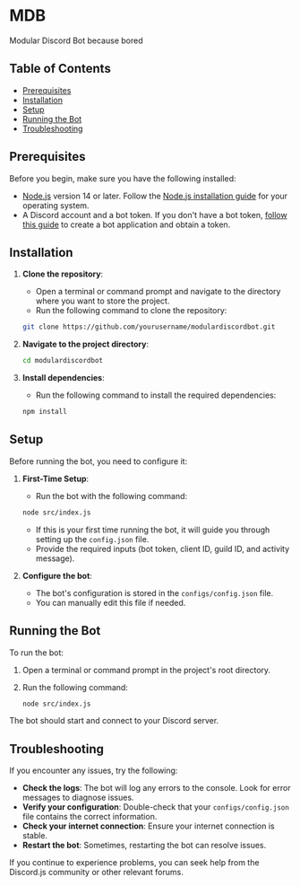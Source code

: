 # MDB
 Modular Discord Bot because bored

## Table of Contents

- [Prerequisites](#prerequisites)
- [Installation](#installation)
- [Setup](#setup)
- [Running the Bot](#running-the-bot)
- [Troubleshooting](#troubleshooting)

## Prerequisites

Before you begin, make sure you have the following installed:

- [Node.js](https://nodejs.org/) version 14 or later. Follow the [Node.js installation guide](https://nodejs.org/en/download/) for your operating system.
- A Discord account and a bot token. If you don't have a bot token, [follow this guide](https://discordjs.guide/preparations/setting-up-a-bot-application.html#creating-your-bot) to create a bot application and obtain a token.

## Installation

1. **Clone the repository**:
    - Open a terminal or command prompt and navigate to the directory where you want to store the project.
    - Run the following command to clone the repository:

    ```sh
    git clone https://github.com/yourusername/modulardiscordbot.git
    ```

2. **Navigate to the project directory**:
    ```sh
    cd modulardiscordbot
    ```

3. **Install dependencies**:
    - Run the following command to install the required dependencies:

    ```sh
    npm install
    ```

## Setup

Before running the bot, you need to configure it:

1. **First-Time Setup**:
    - Run the bot with the following command:

    ```sh
    node src/index.js
    ```

    - If this is your first time running the bot, it will guide you through setting up the `config.json` file.
    - Provide the required inputs (bot token, client ID, guild ID, and activity message).

2. **Configure the bot**:
    - The bot's configuration is stored in the `configs/config.json` file.
    - You can manually edit this file if needed.

## Running the Bot

To run the bot:

1. Open a terminal or command prompt in the project's root directory.
2. Run the following command:

    ```sh
    node src/index.js
    ```

The bot should start and connect to your Discord server.

## Troubleshooting

If you encounter any issues, try the following:

- **Check the logs**: The bot will log any errors to the console. Look for error messages to diagnose issues.
- **Verify your configuration**: Double-check that your `configs/config.json` file contains the correct information.
- **Check your internet connection**: Ensure your internet connection is stable.
- **Restart the bot**: Sometimes, restarting the bot can resolve issues.

If you continue to experience problems, you can seek help from the Discord.js community or other relevant forums.
